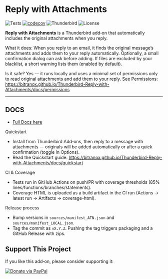 # Reply with Attachments

![Tests](https://img.shields.io/badge/tests-vitest-blue)
[![codecov](https://codecov.io/gh/bitranox/Thunderbird-Reply-with-Attachments/branch/master/graph/badge.svg)](https://codecov.io/gh/bitranox/Thunderbird-Reply-with-Attachments)
![Thunderbird](https://img.shields.io/badge/thunderbird-MV3-green)
![License](https://img.shields.io/badge/license-MIT-green)

**Reply with Attachments** is a Thunderbird add‑on that automatically includes the original attachments when you reply.

What it does: When you reply to an email, it finds the original message’s attachments and adds them to your reply automatically. Optionally, a small confirmation dialog can ask before adding. If files are excluded by your blacklist, a short warning lists them (enabled by default).

Is it safe? Yes — it runs locally and uses a minimal set of permissions only to read original attachments and add them to your reply. See Permissions: https://bitranox.github.io/Thunderbird-Reply-with-Attachments/docs/permissions

---

## DOCS

- [Full Docs here](https://bitranox.github.io/Thunderbird-Reply-with-Attachments/)

Quickstart

- Install from Thunderbird Add‑ons, then reply to a message with attachments — originals will be added automatically or after a quick confirmation (toggle in Options).
- Read the Quickstart guide: https://bitranox.github.io/Thunderbird-Reply-with-Attachments/docs/quickstart

CI & Coverage

- Tests run in GitHub Actions on push/PR with coverage thresholds (85% lines/functions/branches/statements).
- Coverage HTML is uploaded as a build artifact in the CI run (Actions → latest run → Artifacts → coverage-html).

Release process

- Bump versions in `sources/manifest_ATN.json` and `sources/manifest_LOCAL.json`.
- Tag the commit as `vX.Y.Z`. Pushing the tag triggers packaging and a GitHub Release with zips.

## Support This Project

If you like this add‑on, please consider supporting it:

[![Donate via PayPal](https://raw.githubusercontent.com/stefan-niedermann/paypal-donate-button/master/paypal-donate-button.png)](https://www.paypal.com/donate/?hosted_button_id=L2NQXHB7FQ5FJ)
